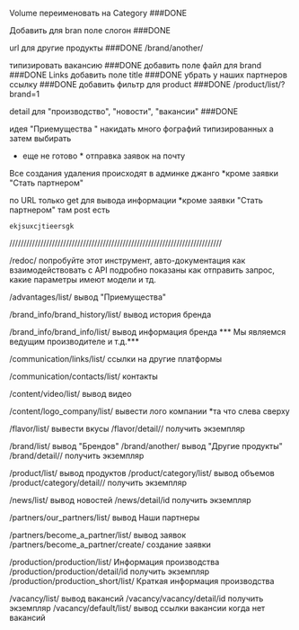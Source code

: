 Volume переименовать на Category	###DONE

Добавить для bran поле слогон		###DONE

url для другие продукты			###DONE
/brand/another/	

типизировать вакансию			###DONE
добавить поле файл для brand		###DONE
Links добавить поле title 		###DONE
убрать у наших партнеров ссылку		###DONE
добавить фильтр  для product		###DONE
/product/list/?brand=1

detail для "производство", "новости", "вакансии"	###DONE 

идея "Приемущества " накидать много фографий типизированных а затем выбирать

* еще не готово *
	отправка заявок на почту

Все создания удаления происходят в админке джанго
	*кроме заявки "Стать партнером"

по URL только get для вывода информации
	*кроме заявки "Стать партнером" там post есть

	
	ekjsuxcjtieersgk
///////////////////////////////////////////////////////////////////////////

/redoc/ попробуйте этот инструмент, авто-документация как взаимодействовать с API
подробно показаны как отправить запрос, какие параметры имеют модели и тд. 


/advantages/list/	вывод "Приемущества"

/brand_info/brand_history/list/		вывод история бренда

/brand_info/brand_info/list/		вывод информация бренда
	*** Мы являемся ведущим производителе и т.д.***
	
/communication/links/list/		ссылки на другие платформы

/communication/contacts/list/		контакты

/content/video/list/			вывод видео

/content/logo_company/list/		вывести лого компании
					*та что слева сверху
					
/flavor/list/				вывести вкусы
/flavor/detail/<id>/			получить экземпляр

/brand/list/				вывод "Брендов"
/brand/another/				вывод "Другие продукты"
/brand/detail/<id>/			получить экземпляр

/product/list/				вывод продуктов
/product/category/list/			вывод объемов
/product/category/detail/<id>/		получить экземпляр

/news/list/				вывод новостей
/news/detail/id				получить экземпляр

/partners/our_partners/list/ 		вывод Наши партнеры

/partners/become_a_partner/list/	вывод заявок
/partners/become_a_partner/create/	создание заявки

/production/production/list/		Информация производства
/production/production/detail/id	получить экземпляр
/production/production_short/list/	Краткая информация производства

/vacancy/list/				вывод вакансий
/vacancy/vacancy/detail/id		получить экземпляр
/vacancy/default/list/			вывод ссылки вакансии когда нет вакансий
